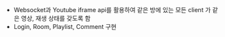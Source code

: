 - Websocket과 Youtube iframe api를 활용하여 같은 방에 있는 모든 client 가 같은 영상, 재생 상태를 갖도록 함
- Login, Room, Playlist, Comment 구현